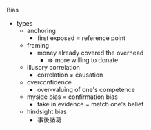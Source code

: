 
Bias
- types
	- anchoring
		- first exposed = reference point
	- framing
		- money already covered the overhead
			- => more willing to donate
	- illusory correlation
		- correlation ≠ causation
	- overconfidence
		- over-valuing of one's competence
	- myside bias = confirmation bias
		- take in evidence = match one's belief
	- hindsight bias
		- 事後諸葛